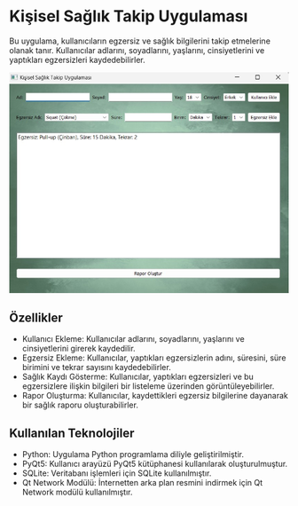 <h1>Kişisel Sağlık Takip Uygulaması</h1>
<p>Bu uygulama, kullanıcıların egzersiz ve sağlık bilgilerini takip etmelerine olanak tanır. Kullanıcılar adlarını, soyadlarını, yaşlarını, cinsiyetlerini ve yaptıkları egzersizleri kaydedebilirler.</p>
<img src="KisiselSaglikTakipUygulamasi.jpeg"/>
<h2>Özellikler</h2>
<ul>
  <li>Kullanıcı Ekleme: Kullanıcılar adlarını, soyadlarını, yaşlarını ve cinsiyetlerini girerek kaydedilir.</li>
  <li>Egzersiz Ekleme: Kullanıcılar, yaptıkları egzersizlerin adını, süresini, süre birimini ve tekrar sayısını kaydedebilirler.</li>
  <li>Sağlık Kaydı Gösterme: Kullanıcılar, yaptıkları egzersizleri ve bu egzersizlere ilişkin bilgileri bir listeleme üzerinden görüntüleyebilirler.</li>
  <li>Rapor Oluşturma: Kullanıcılar, kaydettikleri egzersiz bilgilerine dayanarak bir sağlık raporu oluşturabilirler.</li>
</ul>
<h2>Kullanılan Teknolojiler</h2>
<ul>
  <li>Python: Uygulama Python programlama diliyle geliştirilmiştir.</li>
  <li>PyQt5: Kullanıcı arayüzü PyQt5 kütüphanesi kullanılarak oluşturulmuştur.</li>
  <li>SQLite: Veritabanı işlemleri için SQLite kullanılmıştır.</li>
  <li>Qt Network Modülü: İnternetten arka plan resmini indirmek için Qt Network modülü kullanılmıştır.</li>
</ul>
